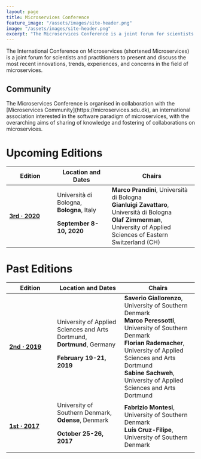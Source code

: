 ```yaml
---
layout: page
title: Microservices Conference
feature_image: "/assets/images/site-header.png"
image: "/assets/images/site-header.png"
excerpt: "The Microservices Conference is a joint forum for scientists and practitioners to present and discuss the most recent innovations, trends, experiences, and concerns in the field of microservices."
---
```


The International Conference on Microservices (shortened Microservices) is a joint forum for scientists and practitioners to present and discuss the most recent innovations, trends, experiences, and concerns in the field of microservices. 

## Community
<p>
<div class="row">
<div class="col-xs-3 col-md-2 vcenter text-center">
    <img style="margin-left: 15px;" src="/assets/images/Badge_MC_Supported_black.png" alt="">
</div>
<div markdown="1" style="margin-right:-5px;" class="col-xs-9 col-md-10 vcenter">
The Microservices Conference is organised in collaboration with the [Microservices Community](https://microservices.sdu.dk), an international association interested in the software paradigm of microservices, with the overarching aims of sharing of knowledge and fostering of collaborations on microservices.
</div>
</div>
</p>

# Upcoming Editions

<table class="table">
	<thead>
		<tr>
			<th style="width:7em;"><strong>Edition</strong></th>
			<th><strong>Location and Dates</strong></th>
			<th><strong>Chairs</strong></th>
		</tr>
	</thead>
	<tbody>
		<tr>
			<td><a href="/2020/index.html"><strong>3rd &middot; 2020</strong></a>
			</td>
			<td>Università di Bologna, <strong>Bologna</strong>, Italy 
				<p><strong>September 8-10, 2020</strong></p>
			</td>
			<td>
				<strong>Marco Prandini</strong>, Università di Bologna<br>
				<strong>Gianluigi Zavattaro</strong>, Università di Bologna<br>
				<strong>Olaf Zimmerman</strong>, University of Applied Sciences of Eastern Switzerland (CH)<br>
			</td>
		</tr>
	</tbody>
</table>

# Past Editions

<table class="table">
	<thead>
		<tr>
			<th style="width:7em;"><strong>Edition</strong></th>
			<th><strong>Location and Dates</strong></th>
			<th><strong>Chairs</strong></th>
		</tr>
	</thead>
	<tbody>
    <tr>
      <td><a href="/2019/index.html"><strong>2nd &middot; 2019</strong></a>
      </td>
      <td>University of Applied Sciences and Arts Dortmund, <strong>Dortmund</strong>, Germany 
        <p><strong>February 19-21, 2019</strong></p>
      </td>
      <td>
        <strong>Saverio Giallorenzo</strong>, University of Southern Denmark<br>
        <strong>Marco Peressotti</strong>, University of Southern Denmark<br>
        <strong>Florian Rademacher</strong>, University of Applied Sciences and Arts Dortmund<br>
        <strong>Sabine Sachweh</strong>, University of Applied Sciences and Arts Dortmund
      </td>
    </tr>
		<tr>
			<td><a href="2017/index.html"><strong>1st &middot; 2017</strong></a></td>
			<td>University of Southern Denmark, <strong>Odense</strong>, Denmark 
				<p><strong>October 25-26, 2017</strong></p>
			</td>
			<td><strong>Fabrizio Montesi</strong>, University of Southern Denmark<br>
					<strong>Luís Cruz-Filipe</strong>, University of Southern Denmark
			</td>
		</tr>
	</tbody>
</table>
